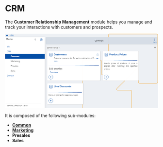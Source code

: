 # CRM

The **Customer Relationship Management** module helps you manage and track your interactions with customers and prospects.

![Express](pictures/CRM.png)

It is composed of the following sub-modules:

* **[Common](common.md)**
* **[Marketing](marketing.md)**
* **Presales**
* **Sales**
